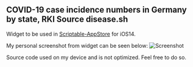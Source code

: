 ## COVID-19 case incidence numbers in Germany by state, RKI Source disease.sh ##

Widget to be used in [Scriptable-AppStore](https://t.co/XuruULlFCb?amp=1 "Scriptable-AppStore") for iOS14.

My personal screenshot from widget can be seen below:
![Screenshot](https://github.com/thewaytozion/widgets/blob/main/img/ScreenShot-Covid-Widget.jpg "Screenshot")


Source code used on my device and is not optimized. Feel free to do so.




